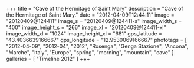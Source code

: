 +++
title = "Cave of the Hermitage of Saint Mary"
description = "Cave of the Hermitage of Saint Mary."
date = "2012-04-09T12:44:11"
image = "20120409@124411"
image_s = "20120409@124411-s"
image_width_s = "400"
image_height_s = "266"
image_xl = "20120409@124411-xl"
image_width_xl = "1024"
image_height_xl = "681"
gps_latitude = "43.4036639166667"
gps_longitude = "12.9530069166667"
phototags = [ "2012-04-09", "2012-04", "2012", "Rosenga", "Genga Stazione", "Ancona", "Marche", "Italy", "Europe", "spring", "morning", "mountain", "cave" ]
galleries = [ "Timeline 2012" ]
+++
